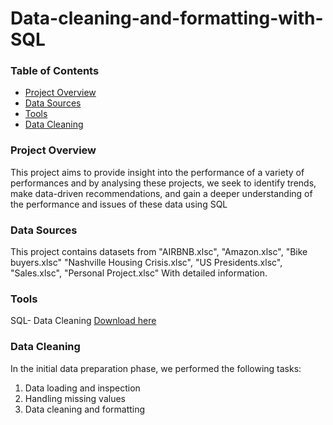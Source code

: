 # Data-cleaning-and-formatting-with-SQL

### Table of Contents
- [Project Overview](#project-overview)
- [Data Sources](#data-source)
- [Tools](#tools)
- [Data Cleaning](#data-cleaning)

### Project Overview
This project aims to provide insight into the performance of a variety of performances and by analysing these projects, we seek to identify trends, make data-driven recommendations, and gain a deeper understanding of the performance and issues of these data using SQL

### Data Sources
This project contains datasets from "AIRBNB.xlsc", "Amazon.xlsc", "Bike buyers.xlsc" "Nashville Housing Crisis.xlsc", "US Presidents.xlsc", "Sales.xlsc", "Personal Project.xlsc" With detailed information.

### Tools
SQL- Data Cleaning [Download here](https://github.com/MeshachAQ/Data-cleaning-and-formatting-with-SQL)

### Data Cleaning
In the initial data preparation phase, we performed the following tasks:

1. Data loading and inspection
2. Handling missing values
3. Data cleaning and formatting

